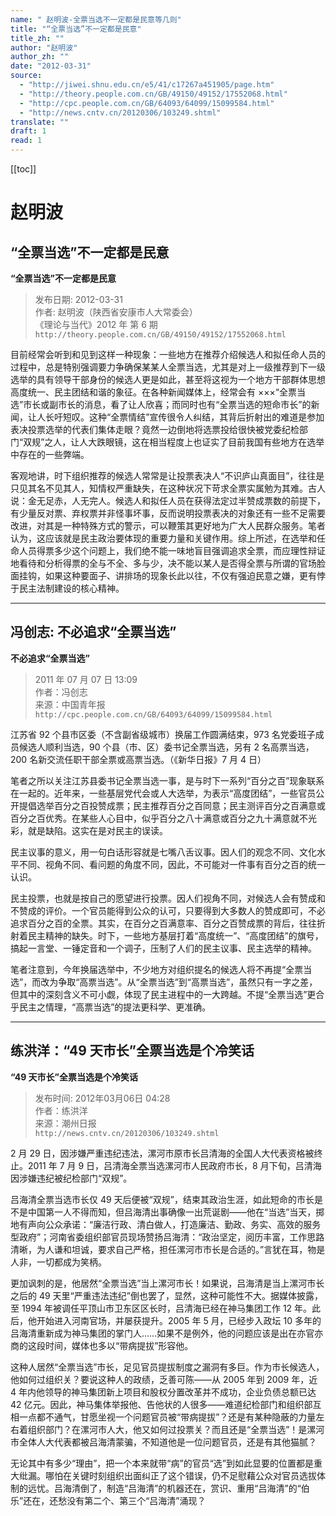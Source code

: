 ```yaml
---
name: " 赵明波-全票当选不一定都是民意等几则"
title: "“全票当选”不一定都是民意"
title_zh: ""
author: "赵明波"
author_zh: ""
date: "2012-03-31"
source:
  - "http://jiwei.shnu.edu.cn/e5/41/c17267a451905/page.htm"
  - "http://theory.people.com.cn/GB/49150/49152/17552068.html"
  - "http://cpc.people.com.cn/GB/64093/64099/15099584.html"
  - "http://news.cntv.cn/20120306/103249.shtml"
translate: ""
draft: 1
read: 1
---
```


[[toc]]

# 赵明波

## “全票当选”不一定都是民意

**“全票当选”不一定都是民意**

> 发布日期: 2012-03-31  
> 作者: 赵明波（陕西省安康市人大常委会）  
> 《理论与当代》2012 年 第 6 期  
> `http://theory.people.com.cn/GB/49150/49152/17552068.html`  

目前经常会听到和见到这样一种现象：一些地方在推荐介绍候选人和拟任命人员的过程中，总是特别强调要力争确保某某人全票当选，尤其是对上一级推荐到下一级选举的具有领导干部身份的候选人更是如此，甚至将这视为一个地方干部群体思想高度统一、民主团结和谐的象征。在各种新闻媒体上，经常会有 ×××“全票当选”市长或副市长的消息，看了让人欣喜；而同时也有“全票当选的短命市长”的新闻，让人长吁短叹。这种“全票情结”宣传很令人纠结，其背后折射出的难道是参加表决投票选举的代表们集体走眼？竟然一边倒地将选票投给很快被党委纪检部门“双规”之人，让人大跌眼镜，这在相当程度上也证实了目前我国有些地方在选举中存在的一些弊端。

客观地讲，时下组织推荐的候选人常常是让投票表决人“不识庐山真面目”，往往是只见其名不见其人，知情权严重缺失，在这种状况下苛求全票实属勉为其难。古人说：金无足赤，人无完人。候选人和拟任人员在获得法定过半赞成票数的前提下，有少量反对票、弃权票并非怪事坏事，反而说明投票表决的对象还有一些不足需要改进，对其是一种特殊方式的警示，可以鞭策其更好地为广大人民群众服务。笔者认为，这应该就是民主政治要体现的重要力量和关键作用。综上所述，在选举和任命人员得票多少这个问题上，我们绝不能一味地盲目强调追求全票，而应理性辩证地看待和分析得票的全与不全、多与少，决不能以某人是否得全票与所谓的官场脸面挂钩，如果这种要面子、讲排场的现象长此以往，不仅有强迫民意之嫌，更有悖于民主法制建设的核心精神。

---

## 冯创志: 不必追求“全票当选”

**不必追求“全票当选”**

> 2011 年 07 月 07 日 13:09  
> 作者：冯创志  
> 来源：中国青年报  
> `http://cpc.people.com.cn/GB/64093/64099/15099584.html`  

江苏省 92 个县市区委（不含副省级城市）换届工作圆满结束，973 名党委班子成员候选人顺利当选，90 个县（市、区）委书记全票当选，另有 2 名高票当选，200 名新交流任职干部全票或高票当选。（《新华日报》7 月 4 日）

笔者之所以关注江苏县委书记全票当选一事，是与时下一系列“百分之百”现象联系在一起的。近年来，一些基层党代会或人大选举，为表示“高度团结”，一些官员公开提倡选举百分之百投赞成票；民主推荐百分之百同意；民主测评百分之百满意或百分之百优秀。在某些人心目中，似乎百分之八十满意或百分之九十满意就不光彩，就是缺陷。这实在是对民主的误读。

民主议事的意义，用一句白话形容就是七嘴八舌议事。因人们的观念不同、文化水平不同、视角不同、看问题的角度不同，因此，不可能对一件事有百分之百的统一认识。

民主投票，也就是按自己的愿望进行投票。因人们视角不同，对候选人会有赞成和不赞成的评价。一个官员能得到公众的认可，只要得到大多数人的赞成即可，不必追求百分之百的全票。其实，在百分之百满意率、百分之百赞成票的背后，往往折射着民主精神的缺失。时下，一些地方基层打着“高度统一”、“高度团结”的旗号，搞起一言堂、一锤定音和一个调子，压制了人们的民主议事、民主选举的精神。

笔者注意到，今年换届选举中，不少地方对组织提名的候选人将不再提“全票当选”，而改为争取“高票当选”。从“全票当选”到“高票当选”，虽然只有一字之差，但其中的深刻含义不可小觑，体现了民主进程中的一大跨越。不提“全票当选”更合乎民主之情理，“高票当选”的提法更科学、更准确。

---

## 练洪洋：“49 天市长”全票当选是个冷笑话

**“49 天市长”全票当选是个冷笑话**

> 发布时间: 2012年03月06日 04:28   
> 作者：练洪洋  
> 来源：潮州日报  
> `http://news.cntv.cn/20120306/103249.shtml`  

2 月 29 日，因涉嫌严重违纪违法，漯河市原市长吕清海的全国人大代表资格被终止。2011 年 7 月 9 日，吕清海全票当选漯河市人民政府市长，8 月下旬，吕清海因涉嫌违纪被纪检部门“双规”。

吕海清全票当选市长仅 49 天后便被“双规”，结束其政治生涯，如此短命的市长是不是中国第一人不得而知，但吕海清出事确像一出荒诞剧——他在“当选”当天，掷地有声向公众承诺：“廉洁行政、清白做人，打造廉洁、勤政、务实、高效的服务型政府”；河南省委组织部官员现场赞扬吕海清：“政治坚定，阅历丰富，工作思路清晰，为人谦和坦诚，要求自己严格，担任漯河市市长是合适的。”言犹在耳，物是人非，一切都成为笑柄。

更加讽刺的是，他居然“全票当选”当上漯河市长！如果说，吕海清是当上漯河市长之后的 49 天里“严重违法违纪”倒也罢了，显然，这种可能性不大。据媒体披露，至 1994 年被调任平顶山市卫东区区长时，吕清海已经在神马集团工作 12 年。此后，他开始进入河南官场，并屡获提升。2005 年 5 月，已经步入政坛 10 多年的吕海清重新成为神马集团的掌门人……如果不是例外，他的问题应该是出在亦官亦商的这段时间，媒体也多以“带病提拔”形容他。

这种人居然“全票当选”市长，足见官员提拔制度之漏洞有多巨。作为市长候选人，他如何过组织关？要说这种人的政绩，乏善可陈——从 2005 年到 2009 年，近 4 年内他领导的神马集团新上项目和股权分置改革并不成功，企业负债总额已达 42 亿元。因此，神马集体举报他、告他状的人很多——难道纪检部门和组织部互相一点都不通气，甘愿坐视一个问题官员被“带病提拔”？还是有某种隐蔽的力量左右着组织部门？在漯河市人大，他又如何过投票关？而且还是“全票当选”！是漯河市全体人大代表都被吕海清蒙骗，不知道他是一位问题官员，还是有其他猫腻？

无论其中有多少“理由”，把一个本来就带“病”的官员“选”到如此显要的位置都是重大纰漏。哪怕在关键时刻组织出面纠正了这个错误，仍不足慰藉公众对官员选拔体制的远忧。吕海清倒了，制造“吕海清”的机器还在，赏识、重用“吕海清”的“伯乐”还在，还愁没有第二个、第三个“吕海清”涌现？
